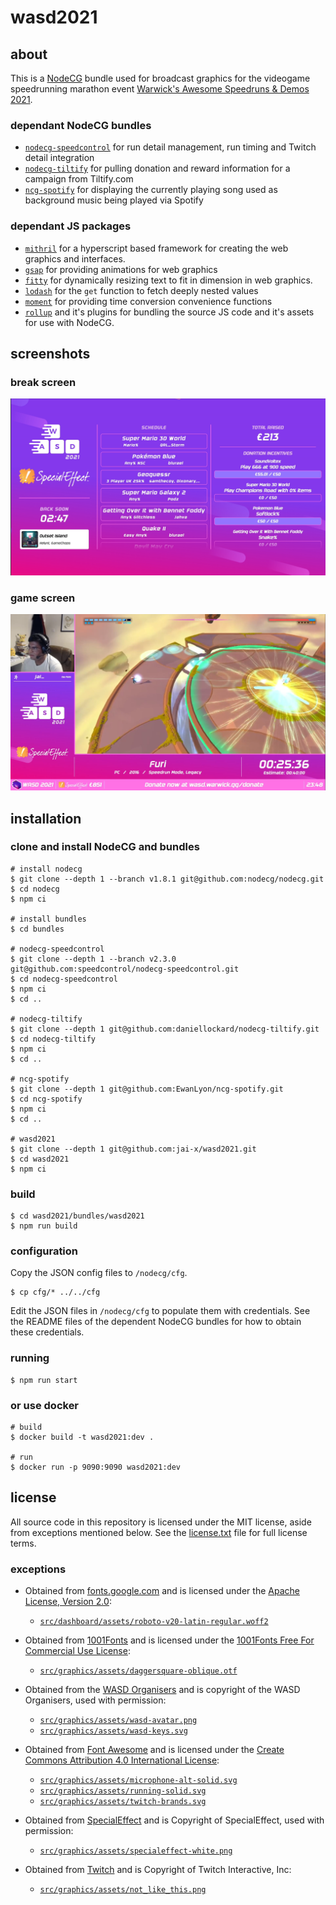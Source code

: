 # wasd2021

## about

This is a [NodeCG](https://nodecg.dev) bundle used for broadcast graphics for
the videogame speedrunning marathon event [Warwick's Awesome Speedruns & Demos
2021](https://wasd.warwick.gg).

### dependant NodeCG bundles

* [`nodecg-speedcontrol`](https://github.com/speedcontrol/nodecg-speedcontrol)
  for run detail management, run timing and Twitch detail integration
* [`nodecg-tiltify`](https://github.com/daniellockard/nodecg-tiltify) for
  pulling donation and reward information for a campaign from Tiltify.com
* [`ncg-spotify`](https://github.com/EwanLyon/ncg-spotify) for displaying the
  currently playing song used as background music being played via Spotify

### dependant JS packages

* [`mithril`](https://mithril.js.org) for a hyperscript based framework for
  creating the web graphics and interfaces.
* [`gsap`](https://greensock.com/gsap) for providing animations for web graphics
* [`fitty`](https://github.com/rikschennink/fitty) for dynamically resizing text
  to fit in dimension in web graphics.
* [`lodash`](https://lodash.com) for the `get` function to fetch deeply nested
  values
* [`moment`](https://momentjs.com) for providing time conversion convenience
  functions
* [`rollup`](https://rollupjs.org) and it's plugins for bundling the source JS
  code and it's assets for use with NodeCG.

## screenshots

### break screen

![The WASD2021 NodeCG break screen overlay](./.github/break_screen.png)

### game screen

![The WASD2021 NodeCG game screen overlay](./.github/game_screen.png)

## installation

### clone and install NodeCG and bundles

```shell
# install nodecg
$ git clone --depth 1 --branch v1.8.1 git@github.com:nodecg/nodecg.git
$ cd nodecg
$ npm ci

# install bundles
$ cd bundles

# nodecg-speedcontrol
$ git clone --depth 1 --branch v2.3.0 git@github.com:speedcontrol/nodecg-speedcontrol.git
$ cd nodecg-speedcontrol
$ npm ci
$ cd ..

# nodecg-tiltify
$ git clone --depth 1 git@github.com:daniellockard/nodecg-tiltify.git
$ cd nodecg-tiltify
$ npm ci
$ cd ..

# ncg-spotify
$ git clone --depth 1 git@github.com:EwanLyon/ncg-spotify.git
$ cd ncg-spotify
$ npm ci
$ cd ..

# wasd2021
$ git clone --depth 1 git@github.com:jai-x/wasd2021.git
$ cd wasd2021
$ npm ci
```

### build

```shell
$ cd wasd2021/bundles/wasd2021
$ npm run build
```

### configuration

Copy the JSON config files to `/nodecg/cfg`.

```shell
$ cp cfg/* ../../cfg
```

Edit the JSON files in `/nodecg/cfg` to populate them with credentials.
See the README files of the dependent NodeCG bundles for how to obtain these
credentials.

### running

```shell
$ npm run start
```

### or use docker

```shell
# build
$ docker build -t wasd2021:dev .

# run
$ docker run -p 9090:9090 wasd2021:dev
```

## license

All source code in this repository is licensed under the MIT license, aside from
exceptions mentioned below. See the [license.txt](./license.txt) file for full
license terms.

### exceptions

* Obtained from [fonts.google.com](https://fonts.google.com) and is licensed
  under the [Apache License, Version 2.0](https://www.apache.org/licenses/LICENSE-2.0):
  * [`src/dashboard/assets/roboto-v20-latin-regular.woff2`](./src/dashboard/assets/roboto-v20-latin-regular.woff2)

* Obtained from [1001Fonts](https://1001fonts.com) and is licensed under the
  [1001Fonts Free For Commercial Use License](https://www.1001fonts.com/licences/ffc.html):
  * [`src/graphics/assets/daggersquare-oblique.otf`](./src/graphics/assets/daggersquare-oblique.otf)

* Obtained from the [WASD Organisers](https://wasd.warwick.gg) and is copyright
  of the WASD Organisers, used with permission:
  * [`src/graphics/assets/wasd-avatar.png`](./src/graphics/assets/wasd-avatar.png)
  * [`src/graphics/assets/wasd-keys.svg`](./src/graphics/assets/wasd-keys.svg)

* Obtained from [Font Awesome](https://fontawesome.com) and is licensed under
  the [Create Commons Attribution 4.0 International License](https://creativecommons.org/licenses/by/4.0):
  * [`src/graphics/assets/microphone-alt-solid.svg`](./src/graphics/assets/microphone-alt-solid.svg)
  * [`src/graphics/assets/running-solid.svg`](./src/graphics/assets/running-solid.svg)
  * [`src/graphics/assets/twitch-brands.svg`](./src/graphics/assets/twitch-brands.svg)

* Obtained from [SpecialEffect](https://www.specialeffect.org.uk) and is
  Copyright of SpecialEffect, used with permission:
  * [`src/graphics/assets/specialeffect-white.png`](./src/graphics/assets/specialeffect-white.png)

* Obtained from [Twitch](https://twitch.tv) and is Copyright of Twitch
  Interactive, Inc:
  * [`src/graphics/assets/not_like_this.png`](./src/graphics/assets/not_like_this.png)

